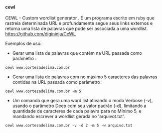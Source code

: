#### cewl

CEWL - Custom wordlist generator . É um programa escrito em ruby que rastreia determinada URL e profundamente segue seus links externos e retorna uma lista de palavras que pode ser associada a uma wordlist. https://github.com/digininja/CeWL

Exemplos de uso:


- Gerar uma lista de palavras que contém na URL passada como parâmetro :

``
cewl www.cortezadelima.com.br
``

- Gerar uma lista de palavras com no máximo 5 caracteres das palavras contidas na URL passada como parâmetro :

``
cewl www.cortezadelima.com.br -m 5
``

- Um comando que gera uma word list ativando o modo Verbose (-v), usando o parâmetro Deep com seu valor padrão (-d), limitando a quantidade de caracteres de cada palavra para no Mínimo 5, e mandando escrever a wordlist gerada no 'arquivot.txt'.
 

``
cewl www.cortezadelima.com.br -v -d 2 -m 5 -w arquivo.txt
``